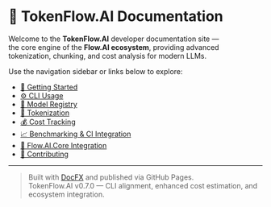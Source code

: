 # 🧠 TokenFlow.AI Documentation

Welcome to the **TokenFlow.AI** developer documentation site —  
the core engine of the **Flow.AI ecosystem**, providing advanced tokenization, chunking, and cost analysis for modern LLMs.

Use the navigation sidebar or links below to explore:

- [🚀 Getting Started](getting-started.html)
- [⚙️ CLI Usage](cli-usage.html)
- [🧩 Model Registry](model-registry.html)
- [🔢 Tokenization](tokenizers.html)
- [💰 Cost Tracking](cost-tracking.html)
- [📈 Benchmarking & CI Integration](benchmarking.html)
- [🧠 Flow.AI.Core Integration](flowai-core.html)
- [🤝 Contributing](contributing.html)

---

> Built with [DocFX](https://dotnet.github.io/docfx/) and published via GitHub Pages.  
> TokenFlow.AI v0.7.0 — CLI alignment, enhanced cost estimation, and ecosystem integration.

